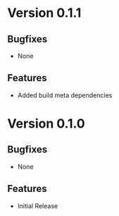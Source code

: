 # Version 0.1.1

## Bugfixes

* None

## Features

* Added build meta dependencies

# Version 0.1.0

## Bugfixes

* None

## Features

* Initial Release
